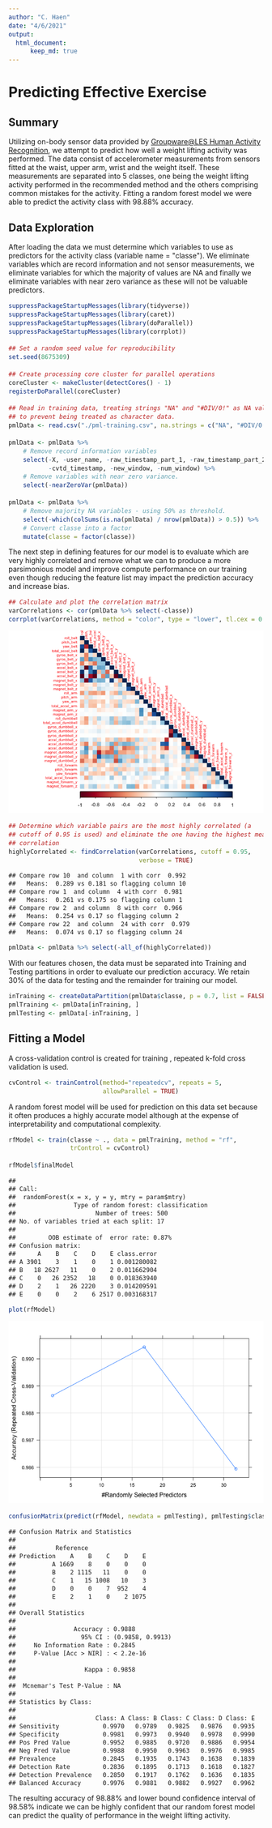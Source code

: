 ```yaml
---
author: "C. Haen"
date: "4/6/2021"
output:
  html_document:
      keep_md: true
---
```


# Predicting Effective Exercise

## Summary

Utilizing on-body sensor data provided by [Groupware@LES Human Activity Recognition](http://groupware.les.inf.puc-rio.br/har), we attempt to predict how well a weight lifting activity was performed. The data consist of accelerometer measurements from sensors fitted at the waist, upper arm, wrist and the weight itself. These measurements are separated into 5 classes, one being the weight lifting activity performed in the recommended method and the others comprising common mistakes for the activity. Fitting a random forest model we were able to predict the activity class with 98.88% accuracy.

## Data Exploration

After loading the data we must determine which variables to use as predictors for the activity class (variable name = "classe"). We eliminate variables which are record information and not sensor measurements, we eliminate variables for which the majority of values are NA and finally we eliminate variables with near zero variance as these will not be valuable predictors.


```r
suppressPackageStartupMessages(library(tidyverse))
suppressPackageStartupMessages(library(caret))
suppressPackageStartupMessages(library(doParallel))
suppressPackageStartupMessages(library(corrplot))

## Set a random seed value for reproducibility
set.seed(8675309)

## Create processing core cluster for parallel operations
coreCluster <- makeCluster(detectCores() - 1)
registerDoParallel(coreCluster)

## Read in training data, treating strings "NA" and "#DIV/0!" as NA values
## to prevent being treated as character data.
pmlData <- read.csv("./pml-training.csv", na.strings = c("NA", "#DIV/0!"))

pmlData <- pmlData %>%
    # Remove record information variables
    select(-X, -user_name, -raw_timestamp_part_1, -raw_timestamp_part_2,
           -cvtd_timestamp, -new_window, -num_window) %>%
    # Remove variables with near zero variance.
    select(-nearZeroVar(pmlData))

pmlData <- pmlData %>%
    # Remove majority NA variables - using 50% as threshold.
    select(-which(colSums(is.na(pmlData) / nrow(pmlData)) > 0.5)) %>%
    # Convert classe into a factor
    mutate(classe = factor(classe))
```

The next step in defining features for our model is to evaluate which are very highly correlated and remove what we can to produce a more parsimonious model and improve compute performance on our training even though reducing the feature list may impact the prediction accuracy and increase bias.


```r
## Calculate and plot the correlation matrix
varCorrelations <- cor(pmlData %>% select(-classe))
corrplot(varCorrelations, method = "color", type = "lower", tl.cex = 0.6)
```

![](Practical-Machine-Learning-Course-Project_files/figure-html/unnamed-chunk-2-1.png)<!-- -->

```r
## Determine which variable pairs are the most highly correlated (a
## cutoff of 0.95 is used) and eliminate the one having the highest mean
## correlation
highlyCorrelated <- findCorrelation(varCorrelations, cutoff = 0.95, 
                                    verbose = TRUE)
```

```
## Compare row 10  and column  1 with corr  0.992 
##   Means:  0.289 vs 0.181 so flagging column 10 
## Compare row 1  and column  4 with corr  0.981 
##   Means:  0.261 vs 0.175 so flagging column 1 
## Compare row 2  and column  8 with corr  0.966 
##   Means:  0.254 vs 0.17 so flagging column 2 
## Compare row 22  and column  24 with corr  0.979 
##   Means:  0.074 vs 0.17 so flagging column 24
```

```r
pmlData <- pmlData %>% select(-all_of(highlyCorrelated))
```

With our features chosen, the data must be separated into Training and Testing partitions in order to evaluate our prediction accuracy. We retain 30% of the data for testing and the remainder for training our model.


```r
inTraining <- createDataPartition(pmlData$classe, p = 0.7, list = FALSE)
pmlTraining <- pmlData[inTraining, ]
pmlTesting <- pmlData[-inTraining, ]
```

## Fitting a Model

A cross-validation control is created for training , repeated k-fold cross validation is used.


```r
cvControl <- trainControl(method="repeatedcv", repeats = 5, 
                          allowParallel = TRUE)
```

A random forest model will be used for prediction on this data set because it often produces a highly accurate model although at the expense of interpretability and computational complexity.


```r
rfModel <- train(classe ~ ., data = pmlTraining, method = "rf",
                 trControl = cvControl)

rfModel$finalModel
```

```
## 
## Call:
##  randomForest(x = x, y = y, mtry = param$mtry) 
##                Type of random forest: classification
##                      Number of trees: 500
## No. of variables tried at each split: 17
## 
##         OOB estimate of  error rate: 0.87%
## Confusion matrix:
##      A    B    C    D    E class.error
## A 3901    3    1    0    1 0.001280082
## B   18 2627   11    0    2 0.011662904
## C    0   26 2352   18    0 0.018363940
## D    2    1   26 2220    3 0.014209591
## E    0    0    2    6 2517 0.003168317
```

```r
plot(rfModel)
```

![](Practical-Machine-Learning-Course-Project_files/figure-html/unnamed-chunk-5-1.png)<!-- -->

```r
confusionMatrix(predict(rfModel, newdata = pmlTesting), pmlTesting$classe)
```

```
## Confusion Matrix and Statistics
## 
##           Reference
## Prediction    A    B    C    D    E
##          A 1669    8    0    0    0
##          B    2 1115   11    0    0
##          C    1   15 1008   10    3
##          D    0    0    7  952    4
##          E    2    1    0    2 1075
## 
## Overall Statistics
##                                           
##                Accuracy : 0.9888          
##                  95% CI : (0.9858, 0.9913)
##     No Information Rate : 0.2845          
##     P-Value [Acc > NIR] : < 2.2e-16       
##                                           
##                   Kappa : 0.9858          
##                                           
##  Mcnemar's Test P-Value : NA              
## 
## Statistics by Class:
## 
##                      Class: A Class: B Class: C Class: D Class: E
## Sensitivity            0.9970   0.9789   0.9825   0.9876   0.9935
## Specificity            0.9981   0.9973   0.9940   0.9978   0.9990
## Pos Pred Value         0.9952   0.9885   0.9720   0.9886   0.9954
## Neg Pred Value         0.9988   0.9950   0.9963   0.9976   0.9985
## Prevalence             0.2845   0.1935   0.1743   0.1638   0.1839
## Detection Rate         0.2836   0.1895   0.1713   0.1618   0.1827
## Detection Prevalence   0.2850   0.1917   0.1762   0.1636   0.1835
## Balanced Accuracy      0.9976   0.9881   0.9882   0.9927   0.9962
```

The resulting accuracy of 98.88% and lower bound confidence interval of 98.58% indicate we can be highly confident that our random forest model can predict the quality of performance in the weight lifting activity.
